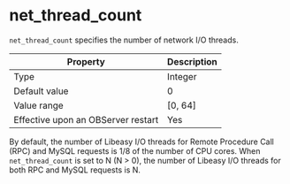 net_thread_count
=====================================

`net_thread_count` specifies the number of network I/O threads.

| **Property** | **Description** |
|------------------|------------|
| Type | Integer |
| Default value | 0 |
| Value range | \[0, 64\] |
| Effective upon an OBServer restart | Yes |

By default, the number of Libeasy I/O threads for Remote Procedure Call (RPC) and MySQL requests is 1/8 of the number of CPU cores. When `net_thread_count` is set to N (N > 0), the number of Libeasy I/O threads for both RPC and MySQL requests is N.

